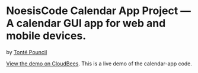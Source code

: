 # NoesisCode Calendar App Project — A calendar GUI app for web and mobile devices.

by [Tonté Pouncil][1]

[View the demo on CloudBees][2]. This is a live demo of the calendar-app code.


[1]: http://www.myhairstylists.com
[2]: http://calendar-app.noesiscode.cloudbees.net
